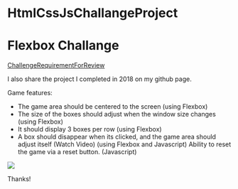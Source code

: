 # HtmlCssJsChallangeProject
# Flexbox Challange

[ChallengeRequirementForReview](https://github.com/ymn/flexbox-challenge "ChallengeRequirementForReview")

I also share the project I completed in 2018 on my github page.

Game features:

- The game area should be centered to the screen (using Flexbox)
- The size of the boxes should adjust when the window size changes (using Flexbox) 
- It should display 3 boxes per row (using Flexbox)
- A box should disappear when its clicked, and the game area should adjust itself (Watch Video) (using Flexbox and Javascript)
Ability to reset the game via a reset button. (Javascript)



![](https://user-images.githubusercontent.com/44713722/181490591-71182a82-80aa-4ce8-9ac8-30e71400974b.png)

Thanks!
